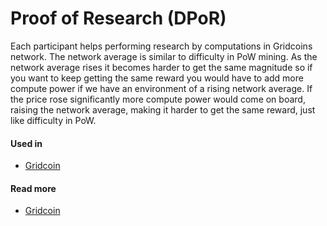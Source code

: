 # Proof of Research \(DPoR\)

Each participant helps performing research by computations in Gridcoins network. The network average is similar to difficulty in PoW mining. As the network average rises it becomes harder to get the same magnitude so if you want to keep getting the same reward you would have to add more compute power if we have an environment of a rising network average. If the price rose significantly more compute power would come on board, raising the network average, making it harder to get the same reward, just like difficulty in PoW.

#### Used in

* [Gridcoin](https://wiki.gridcoin.us/Proof-of-Research)

#### Read more

* [Gridcoin](https://wiki.gridcoin.us/Proof-of-Research)

